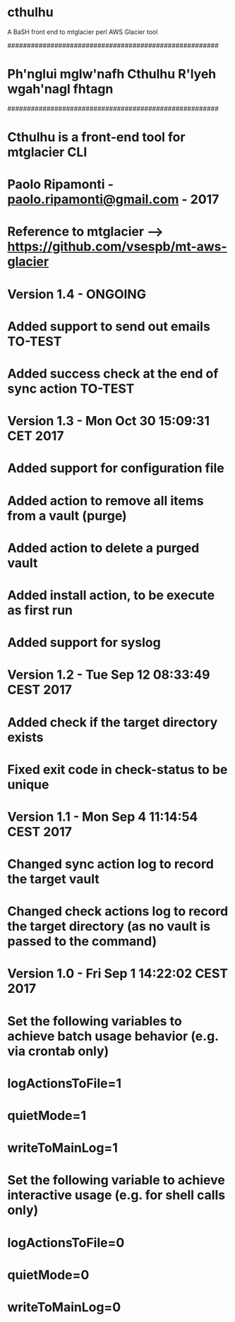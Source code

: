 # cthulhu
A BaSH front end to mtglacier perl AWS Glacier tool

######################################################
# Ph'nglui mglw'nafh Cthulhu R'lyeh wgah'nagl fhtagn #
######################################################
###
# Cthulhu is a front-end tool for mtglacier CLI
# Paolo Ripamonti - paolo.ripamonti@gmail.com - 2017
#
# Reference to mtglacier --> https://github.com/vsespb/mt-aws-glacier
#
# Version 1.4 - ONGOING
#             Added support to send out emails TO-TEST
#             Added success check at the end of sync action TO-TEST
#
# Version 1.3 - Mon Oct 30 15:09:31 CET 2017
#             Added support for configuration file 
#             Added action to remove all items from a vault (purge) 
#             Added action to delete a purged vault 
#             Added install action, to be execute as first run 
#             Added support for syslog 
#
# Version 1.2 - Tue Sep 12 08:33:49 CEST 2017
#             Added check if the target directory exists
#             Fixed exit code in check-status to be unique
#
# Version 1.1 - Mon Sep  4 11:14:54 CEST 2017
#             Changed sync action log to record the target vault
#             Changed check actions log to record the target directory (as no vault is passed to the command)
#
# Version 1.0 - Fri Sep  1 14:22:02 CEST 2017
#
# Set the following variables to achieve batch usage behavior (e.g. via crontab only)
#   logActionsToFile=1
#   quietMode=1
#   writeToMainLog=1
#
# Set the following variable to achieve interactive usage (e.g. for shell calls only)
#   logActionsToFile=0
#   quietMode=0
#   writeToMainLog=0
